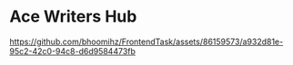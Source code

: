 # Ace Writers Hub
https://github.com/bhoomihz/FrontendTask/assets/86159573/a932d81e-95c2-42c0-94c8-d6d9584473fb
